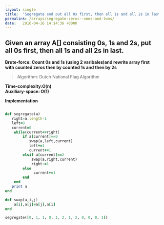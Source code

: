 ```yaml
---
layout: single
title:  "Segregate and put all 0s first, then all 1s and all 2s in last"
permalink: /arrays/segregate-zeros--ones-and-twos/
date:   2016-04-16 14:14:36 +0000
---
```



## Given an array A[] consisting 0s, 1s and 2s, put all 0s first, then all 1s and all 2s in last.
**Brute-force: Count 0s and 1s (using 2 varibales)and rewrite array first with counted zeros then by counted 1s and then by 2s**

> Algorithm: Dutch National Flag Algorithm

**Time-complexity:O(n)**<br/>
**Auxiliary-space: O(1)**<br/>

**Implementation**

```ruby

def segregate(a)
   right=a.length-1
   left=0
   current=0
    while(current<=right)
        if a[current]==0
           swap(a,left,current)
           left+=1
           current+=1
        elsif a[current]==2
            swap(a,right,current)
            right-=1
        else
             current+=1
        end
    end
   print a
end

def swap(a,i,j)
    a[i],a[j]=a[j],a[i]
end

segregate([0, 1, 1, 0, 1, 2, 1, 2, 0, 0, 0, 1])

```

